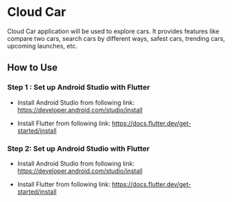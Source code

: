 # Cloud Car

Cloud Car application will be used to explore cars. It provides features like compare two cars, search cars by different ways, safest cars, trending cars, upcoming launches, etc.

## How to Use

### Step 1 : Set up Android Studio with Flutter

- Install Android Studio from following link: https://developer.android.com/studio/install

- Install Flutter from following link: https://docs.flutter.dev/get-started/install

### Step 2: Set up Android Studio with Flutter

- Install Android Studio from following link: https://developer.android.com/studio/install

- Install Flutter from following link: https://docs.flutter.dev/get-started/install
